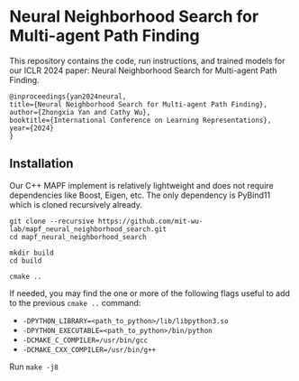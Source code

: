 # Neural Neighborhood Search for Multi-agent Path Finding
This repository contains the code, run instructions, and trained models for our ICLR 2024 paper: Neural Neighborhood Search for Multi-agent Path Finding.

```
@inproceedings{yan2024neural,
title={Neural Neighborhood Search for Multi-agent Path Finding},
author={Zhongxia Yan and Cathy Wu},
booktitle={International Conference on Learning Representations},
year={2024}
}
```

## Installation
Our C++ MAPF implement is relatively lightweight and does not require dependencies like Boost, Eigen, etc. The only dependency is PyBind11 which is cloned recursively already.
```
git clone --recursive https://github.com/mit-wu-lab/mapf_neural_neighborhood_search.git
cd mapf_neural_neighborhood_search

mkdir build
cd build

cmake ..
```
If needed, you may find the one or more of the following flags useful to add to the previous `cmake ..` command:
- `-DPYTHON_LIBRARY=<path_to_python>/lib/libpython3.so`
- `-DPYTHON_EXECUTABLE=<path_to_python>/bin/python`
- `-DCMAKE_C_COMPILER=/usr/bin/gcc`
- `-DCMAKE_CXX_COMPILER=/usr/bin/g++`

Run `make -j8`
